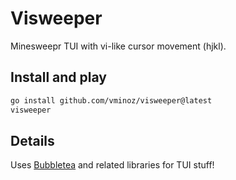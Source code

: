 # Visweeper

Minesweepr TUI with vi-like cursor movement (hjkl).

## Install and play

```sh
go install github.com/vminoz/visweeper@latest
visweeper
```

## Details

Uses [Bubbletea](github.com/charmbracelet/bubbletea) and related libraries for TUI stuff!


